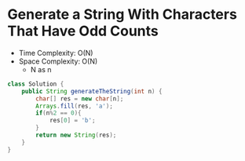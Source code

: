 # Generate a String With Characters That Have Odd Counts

- Time Complexity: O(N)
- Space Complexity: O(N)
  - N as n

```java
class Solution {
    public String generateTheString(int n) {
        char[] res = new char[n];
        Arrays.fill(res, 'a');
        if(n%2 == 0){
            res[0] = 'b';
        }
        return new String(res);
    }
}
```
